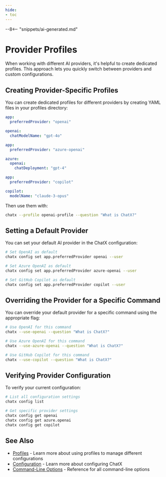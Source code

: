 ```yaml
---
hide:
- toc
---
```


--8<-- "snippets/ai-generated.md"

# Provider Profiles

When working with different AI providers, it's helpful to create dedicated profiles. This approach lets you quickly switch between providers and custom configurations.

## Creating Provider-Specific Profiles

You can create dedicated profiles for different providers by creating YAML files in your profiles directory:

```yaml title="openai-profile.yaml (in .chatx/profiles directory)"
app:
  preferredProvider: "openai"

openai:
  chatModelName: "gpt-4o"
```

```yaml title="azure-profile.yaml (in .chatx/profiles directory)"
app:
  preferredProvider: "azure-openai"

azure:
  openai:
    chatDeployment: "gpt-4"
```

```yaml title="copilot-profile.yaml (in .chatx/profiles directory)"
app:
  preferredProvider: "copilot"

copilot:
  modelName: "claude-3-opus"
```

Then use them with:

```bash
chatx --profile openai-profile --question "What is ChatX?"
```

## Setting a Default Provider

You can set your default AI provider in the ChatX configuration:

```bash
# Set OpenAI as default
chatx config set app.preferredProvider openai --user

# Set Azure OpenAI as default
chatx config set app.preferredProvider azure-openai --user

# Set GitHub Copilot as default
chatx config set app.preferredProvider copilot --user
```

## Overriding the Provider for a Specific Command

You can override your default provider for a specific command using the appropriate flag:

```bash
# Use OpenAI for this command
chatx --use-openai --question "What is ChatX?"

# Use Azure OpenAI for this command
chatx --use-azure-openai --question "What is ChatX?"

# Use GitHub Copilot for this command
chatx --use-copilot --question "What is ChatX?"
```

## Verifying Provider Configuration

To verify your current configuration:

```bash
# List all configuration settings
chatx config list

# Get specific provider settings
chatx config get openai
chatx config get azure.openai
chatx config get copilot
```

## See Also

* [Profiles](../advanced/profiles.md) - Learn more about using profiles to manage different configurations
* [Configuration](../usage/configuration.md) - Learn more about configuring ChatX
* [Command-Line Options](../reference/cli/index.md) - Reference for all command-line options